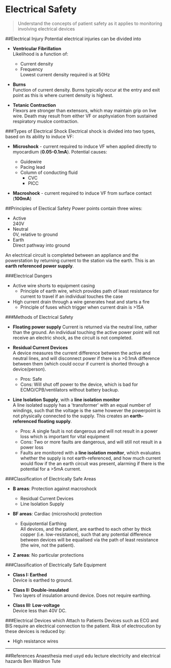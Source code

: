 # Electrical Safety

> Understand the concepts of patient safety as it applies to monitoring involving electrical devices

##Electrical Injury
Potential electrical injuries can be divided into
* **Ventricular Fibrillation**  
Likelihood is a function of:
    * Current density
    * Frequency  
    Lowest current density required is at 50Hz


* **Burns**  
Function of current density. Burns typically occur at the entry and exit point as this is where current density is highest.

* **Tetanic Contraction**  
Flexors are stronger than extensors, which may maintain grip on live wire. Death may result from either VF or asphyxiation from sustained respiratory muslce contraction.


###Types of Electrical Shock
Electrical shock is divided into two types, based on its ability to induce VF:
* **Microshock** - current required to induce VF when applied directly to myocardium (**0.05-0.1mA**). Potential causes:
    * Guidewire
    * Pacing lead
    * Column of conducting fluid
        * CVC
        * PICC

* **Macroshock** - current required to induce VF from surface contact (**100mA**)

##Principles of Electical Safety
Power points contain three wires:
* Active  
240V
* Neutral  
0V, relative to ground
* Earth  
Direct pathway into ground

An electrical circuit is completed between an appliance and the powerstation by returning current to the station via the earth. This is an **earth referenced power supply**.

###Electrical Dangers
* Active wire shorts to equipment casing
    * Principle of earth wire, which provides path of least resistance for current to travel if an individual touches the case
* High current drain through a wire generates heat and starts a fire  
    * Principle of fuses which trigger when current drain is >15A

###Methods of Electrical Safety
* **Floating power supply**
Current is returned via the neutral line, rather than the ground. An individual touching the active power point will not receive an electric shock, as the circuit is not completed.

* **Residual Current Devices**  
A device measures the current difference between the active and neutral lines, and will disconnect power if there is a >0.1mA difference between them (which could occur if current is shorted through a device/person).
    * Pros: Safe
    * Cons: Will shut off power to the device, which is bad for ECMO/CPB/ventilators without battery backup.

* **Line Isolation Supply**, with a **line isolation monitor**  
A line isolated supply has a 'transformer' with an equal number of windings, such that the voltage is the same however the powerpoint is not physically connected to the supply. This creates an **earth-referenced floating supply**.
    * Pros: A single fault is not dangerous and will not result in a power loss which is important for vital equipment
    * Cons: Two or more faults are dangerous, and will still not result in a power loss
    * Faults are monitored with a **line isolation monitor**, which evaluates whether the supply is not earth-referenced, and how much current would flow if the an earth circuit was present, alarming if there is the potential for a >5mA current.

###Classification of Electrically Safe Areas

* **B areas**: Protection against macroshock
    * Residual Current Devices
    * Line Isolation Supply


* **BF areas**: Cardiac (microshock) protection
    * Equipotential Earthing  
    All devices, and the patient, are earthed to each other by thick copper (i.e. low-resistance), such that any potential difference between devices will be equalised via the path of least resistance (the wire, not the patient).


* **Z areas**: No particular protections

###Classification of Electrically Safe Equipment
* **Class I: Earthed**  
Device is earthed to ground.

* **Class II: Double-insulated**  
Two layers of insulation around device. Does not require earthing.

* **Class III: Low-voltage**  
Device less than 40V DC.

###Electrical Devices which Attach to Patients
Devices such as ECG and BIS require an electrical connection to the patient. Risk of electrocution by these devices is reduced by:
* High resistance wires


---
##References
Anaesthesia med usyd edu lecture electricity and electrical hazards
Ben Waldron Tute